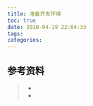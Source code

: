 ```yaml
---
title: 准备开发环境
toc: true
date: 2018-04-19 22:04:33
tags:
categories:
---
```






## 参考资料
> - []()
> - []()
